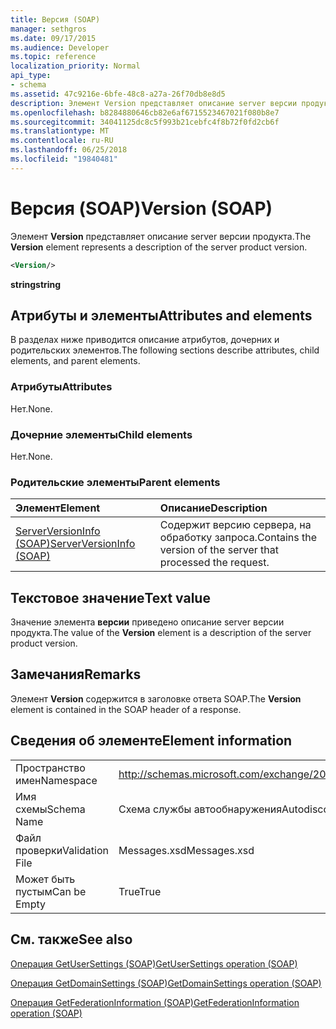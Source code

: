 ```yaml
---
title: Версия (SOAP)
manager: sethgros
ms.date: 09/17/2015
ms.audience: Developer
ms.topic: reference
localization_priority: Normal
api_type:
- schema
ms.assetid: 47c9216e-6bfe-48c8-a27a-26f70db8e8d5
description: Элемент Version представляет описание server версии продукта.
ms.openlocfilehash: b8284880646cb82e6af6715523467021f080b8e7
ms.sourcegitcommit: 34041125dc8c5f993b21cebfc4f8b72f0fd2cb6f
ms.translationtype: MT
ms.contentlocale: ru-RU
ms.lasthandoff: 06/25/2018
ms.locfileid: "19840481"
---
```

# <a name="version-soap"></a><span data-ttu-id="865ca-103">Версия (SOAP)</span><span class="sxs-lookup"><span data-stu-id="865ca-103">Version (SOAP)</span></span>

<span data-ttu-id="865ca-104">Элемент **Version** представляет описание server версии продукта.</span><span class="sxs-lookup"><span data-stu-id="865ca-104">The **Version** element represents a description of the server product version.</span></span> 
  
```XML
<Version/>
```

 <span data-ttu-id="865ca-105">**string**</span><span class="sxs-lookup"><span data-stu-id="865ca-105">**string**</span></span>
## <a name="attributes-and-elements"></a><span data-ttu-id="865ca-106">Атрибуты и элементы</span><span class="sxs-lookup"><span data-stu-id="865ca-106">Attributes and elements</span></span>

<span data-ttu-id="865ca-107">В разделах ниже приводится описание атрибутов, дочерних и родительских элементов.</span><span class="sxs-lookup"><span data-stu-id="865ca-107">The following sections describe attributes, child elements, and parent elements.</span></span>
  
### <a name="attributes"></a><span data-ttu-id="865ca-108">Атрибуты</span><span class="sxs-lookup"><span data-stu-id="865ca-108">Attributes</span></span>

<span data-ttu-id="865ca-109">Нет.</span><span class="sxs-lookup"><span data-stu-id="865ca-109">None.</span></span>
  
### <a name="child-elements"></a><span data-ttu-id="865ca-110">Дочерние элементы</span><span class="sxs-lookup"><span data-stu-id="865ca-110">Child elements</span></span>

<span data-ttu-id="865ca-111">Нет.</span><span class="sxs-lookup"><span data-stu-id="865ca-111">None.</span></span>
  
### <a name="parent-elements"></a><span data-ttu-id="865ca-112">Родительские элементы</span><span class="sxs-lookup"><span data-stu-id="865ca-112">Parent elements</span></span>

|<span data-ttu-id="865ca-113">**Элемент**</span><span class="sxs-lookup"><span data-stu-id="865ca-113">**Element**</span></span>|<span data-ttu-id="865ca-114">**Описание**</span><span class="sxs-lookup"><span data-stu-id="865ca-114">**Description**</span></span>|
|:-----|:-----|
|[<span data-ttu-id="865ca-115">ServerVersionInfo (SOAP)</span><span class="sxs-lookup"><span data-stu-id="865ca-115">ServerVersionInfo (SOAP)</span></span>](serverversioninfo-soap.md) <br/> |<span data-ttu-id="865ca-116">Содержит версию сервера, на обработку запроса.</span><span class="sxs-lookup"><span data-stu-id="865ca-116">Contains the version of the server that processed the request.</span></span>  <br/> |
   
## <a name="text-value"></a><span data-ttu-id="865ca-117">Текстовое значение</span><span class="sxs-lookup"><span data-stu-id="865ca-117">Text value</span></span>

<span data-ttu-id="865ca-118">Значение элемента **версии** приведено описание server версии продукта.</span><span class="sxs-lookup"><span data-stu-id="865ca-118">The value of the **Version** element is a description of the server product version.</span></span> 
  
## <a name="remarks"></a><span data-ttu-id="865ca-119">Замечания</span><span class="sxs-lookup"><span data-stu-id="865ca-119">Remarks</span></span>

<span data-ttu-id="865ca-120">Элемент **Version** содержится в заголовке ответа SOAP.</span><span class="sxs-lookup"><span data-stu-id="865ca-120">The **Version** element is contained in the SOAP header of a response.</span></span> 
  
## <a name="element-information"></a><span data-ttu-id="865ca-121">Сведения об элементе</span><span class="sxs-lookup"><span data-stu-id="865ca-121">Element information</span></span>

|||
|:-----|:-----|
|<span data-ttu-id="865ca-122">Пространство имен</span><span class="sxs-lookup"><span data-stu-id="865ca-122">Namespace</span></span>  <br/> |http://schemas.microsoft.com/exchange/2010/Autodiscover  <br/> |
|<span data-ttu-id="865ca-123">Имя схемы</span><span class="sxs-lookup"><span data-stu-id="865ca-123">Schema Name</span></span>  <br/> |<span data-ttu-id="865ca-124">Схема службы автообнаружения</span><span class="sxs-lookup"><span data-stu-id="865ca-124">Autodiscover schema</span></span>  <br/> |
|<span data-ttu-id="865ca-125">Файл проверки</span><span class="sxs-lookup"><span data-stu-id="865ca-125">Validation File</span></span>  <br/> |<span data-ttu-id="865ca-126">Messages.xsd</span><span class="sxs-lookup"><span data-stu-id="865ca-126">Messages.xsd</span></span>  <br/> |
|<span data-ttu-id="865ca-127">Может быть пустым</span><span class="sxs-lookup"><span data-stu-id="865ca-127">Can be Empty</span></span>  <br/> |<span data-ttu-id="865ca-128">True</span><span class="sxs-lookup"><span data-stu-id="865ca-128">True</span></span>  <br/> |
   
## <a name="see-also"></a><span data-ttu-id="865ca-129">См. также</span><span class="sxs-lookup"><span data-stu-id="865ca-129">See also</span></span>



[<span data-ttu-id="865ca-130">Операция GetUserSettings (SOAP)</span><span class="sxs-lookup"><span data-stu-id="865ca-130">GetUserSettings operation (SOAP)</span></span>](getusersettings-operation-soap.md)
  
[<span data-ttu-id="865ca-131">Операция GetDomainSettings (SOAP)</span><span class="sxs-lookup"><span data-stu-id="865ca-131">GetDomainSettings operation (SOAP)</span></span>](getdomainsettings-operation-soap.md)
  
[<span data-ttu-id="865ca-132">Операция GetFederationInformation (SOAP)</span><span class="sxs-lookup"><span data-stu-id="865ca-132">GetFederationInformation operation (SOAP)</span></span>](getfederationinformation-operation-soap.md)

